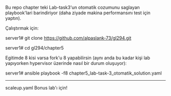 Bu repo chapter teki Lab-task3'un otomatik cozumunu saglayan playbook'lari barindiriyor (daha ziyade makina performansını test için yaptın).

Çalıştırmak için:

server1# git clone https://github.com/alpaslank-73/gl294.git

server1# cd gl294/chapter5

Egitimde 8 kisi varsa fork'u 8 yapabilirsin (aynı anda bu kadar kişi lab yapıyorken hypervisor üzerinde nasıl bir durum oluşuyor):

server1# ansible playbook -f8 chapter5_lab-task-3_otomatik_solution.yaml

--------------------------

scaleup.yaml Bonus lab'ı için!
